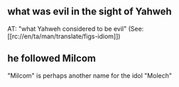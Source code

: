 ## what was evil in the sight of Yahweh ##

AT: "what Yahweh considered to be evil" (See: [[rc://en/ta/man/translate/figs-idiom]])

## he followed Milcom ##

"Milcom" is perhaps another name for the idol "Molech"